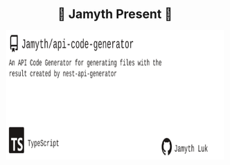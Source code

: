 <!-- built at 10/20/2024, 2:54:49 AM -->
<h1 align="center">
🎉 Jamyth Present 🎉
</h1>
<p align="center">
    <a href="https://github.com/Jamyth/api-code-generator">
        <img width="1000" height="300" src="./readme.svg" />
    </a>
</p>